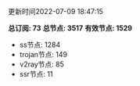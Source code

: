 更新时间2022-07-09 18:47:15

**总订阅: 73**
**总节点: 3517**
**有效节点: 1529**
- ss节点: 1284
- trojan节点: 149
- v2ray节点: 85
- ssr节点: 11
